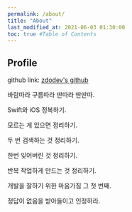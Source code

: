 ```yaml
---
permalink: /about/
title: "About"
last_modified_at: 2021-06-03 01:30:00
toc: true #Table of Contents
---
```


## Profile

github link: [zdodev's github](https://github.com/zdodev)

바람따라 구름따라 딴따라 딴딴따.

Swift와 iOS 정복하기.

모르는 게 있으면 정리하기.

두 번 검색하는 것 정리하기.

한번 잊어버린 것 정리하기.

반복 작업하게 만드는 것 정리하기.



개발을 잘하기 위한 마음가짐 그 첫 번째.

정답이 없음을 받아들이고 인정하라.
